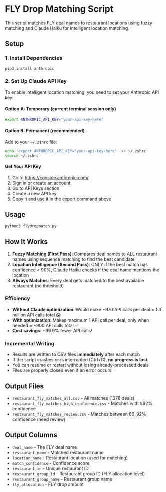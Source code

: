 # FLY Drop Matching Script

This script matches FLY deal names to restaurant locations using fuzzy matching and Claude Haiku for intelligent location matching.

## Setup

### 1. Install Dependencies
```bash
pip3 install anthropic
```

### 2. Set Up Claude API Key

To enable intelligent location matching, you need to set your Anthropic API key:

#### Option A: Temporary (current terminal session only)
```bash
export ANTHROPIC_API_KEY="your-api-key-here"
```

#### Option B: Permanent (recommended)
Add to your `~/.zshrc` file:
```bash
echo 'export ANTHROPIC_API_KEY="your-api-key-here"' >> ~/.zshrc
source ~/.zshrc
```

#### Get Your API Key
1. Go to https://console.anthropic.com/
2. Sign in or create an account
3. Go to API Keys section
4. Create a new API key
5. Copy it and use it in the export command above

## Usage

```bash
python3 flydropmatch.py
```

## How It Works

1. **Fuzzy Matching (First Pass)**: Compares deal names to ALL restaurant names using sequence matching to find the best candidate
2. **Location Intelligence (Second Pass)**: ONLY if the best match has confidence < 90%, Claude Haiku checks if the deal name mentions the location
3. **Always Matches**: Every deal gets matched to the best available restaurant (no threshold)

### Efficiency
- **Without Claude optimization**: Would make ~970 API calls per deal = 1.3 million API calls total 😱
- **With optimization**: Makes maximum 1 API call per deal, only when needed = ~900 API calls total ✅
- **Cost savings**: ~99.9% fewer API calls!

### Incremental Writing
- Results are written to CSV files **immediately** after each match
- If the script crashes or is interrupted (Ctrl+C), **no progress is lost**
- You can resume or restart without losing already-processed deals
- Files are properly closed even if an error occurs

## Output Files

- `restaurant_fly_matches_all.csv` - All matches (1378 deals)
- `restaurant_fly_matches_high_confidence.csv` - Matches with ≥92% confidence
- `restaurant_fly_matches_review.csv` - Matches between 80-92% confidence (need review)

## Output Columns

- `deal_name` - The FLY deal name
- `restaurant_name` - Matched restaurant name
- `location_name` - Restaurant location (used for matching)
- `match_confidence` - Confidence score
- `restaurant_id` - Unique restaurant ID
- `restaurant_group_id` - Restaurant group ID (FLY allocation level)
- `restaurant_group_name` - Restaurant group name
- `fly_allocation` - FLY drop amount

